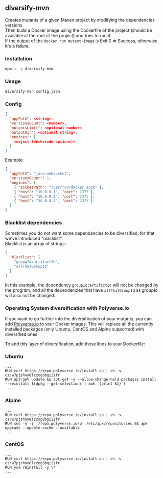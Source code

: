 ## diversify-mvn
Creates mutants of a given Maven project by modifying the dependencies versions.  
Then build a Docker image using the Dockerfile of the project (should be available at the root of the project) and tries to run it.  
If the output of the `docker run mutant-image` is Exit 0 => Success, otherwise it's a failure.

### Installation
```sh
npm i -g diversify-mvn
```

### Usage
```sh
diversify-mvn config.json
```

### Config
```json
{
  "appPath": <string>,
  "versionsCount": <number>,
  "mutantsLimit": <optional number>,
  "outputDir": <optional string>,
  "engines": [
    <object (dockerode options)>
  ]
}
```

Example:
```json
{
  "appPath": "java-websocket",
  "versionsCount": 2,
  "engines": [
    { "socketPath": "/var/run/docker.sock" },
    { "host": "10.0.0.1", "port": 2375 },
    { "host": "10.0.0.2", "port": 2375 },
    { "host": "10.0.0.3", "port": 2375 }
  ]
}
```

### Blacklist dependencies
Sometimes you do not want some dependencies to be diversified, for that we've introduced "blacklist".  
Blacklist is an array of strings:
```json
{
  "blacklist": [
    "groupId:artifactId",
    "allThatGroupId"
  ]
}
```
In this example, the dependency `groupId:artifactId` will not be changed by the program, and all the dependencies that have `allThatGroupId` as groupId will also not be changed.

### Operating System diversification with Polyverse.io
If you want to go further into the diversification of your mutants, you can add [Polyverse.io](https://polyverse.io) to your Docker images. This will replace all the currently installed packages (only Ubuntu, CentOS and Alpine supported) with diversified ones.

To add this layer of diversification, add those lines to your Dockerfile:
### Ubuntu
```
...
RUN curl https://repo.polyverse.io/install.sh | sh -s czcw7pjshny8lzzog8bgiizfr
RUN apt-get update && apt-get -y --allow-change-held-packages install --reinstall $(dpkg --get-selections | awk '{print $1}')
...
```
### Alpine
```
...
RUN curl https://repo.polyverse.io/install.sh | sh -s czcw7pjshny8lzzog8bgiizfr
RUN sed -n -i '/repo.polyverse.io/p' /etc/apk/repositories && apk upgrade --update-cache --available
...
```
### CentOS
```
...
RUN curl https://repo.polyverse.io/install.sh | sh -s czcw7pjshny8lzzog8bgiizfr
RUN yum reinstall -y \*
...
```
